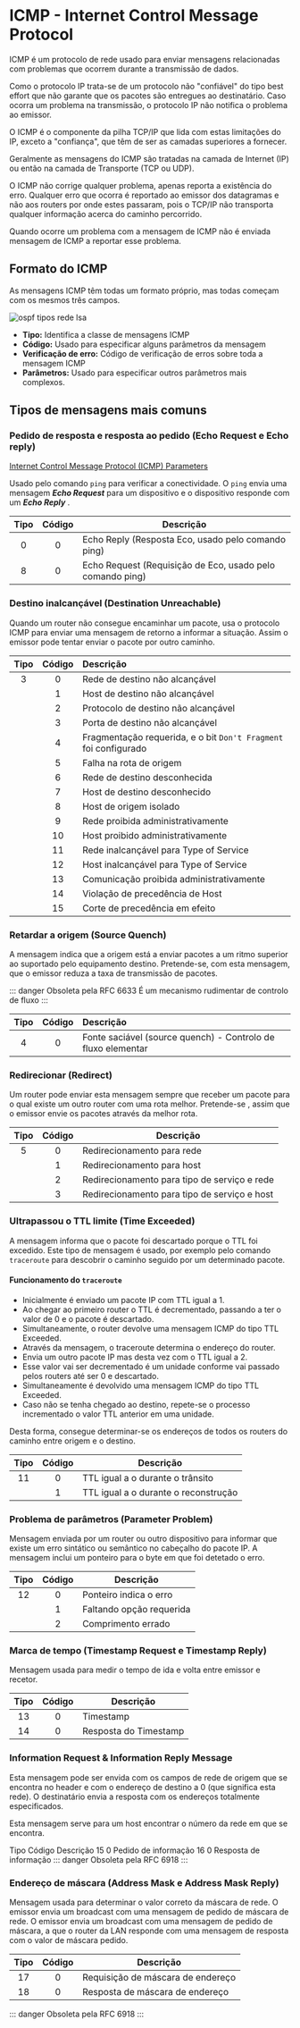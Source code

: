 # ICMP - Internet Control Message Protocol

ICMP é um protocolo de rede usado para enviar mensagens relacionadas com problemas que ocorrem durante a transmissão de dados.

Como o protocolo IP trata-se de um protocolo não "confiável" do tipo best effort que não garante que os pacotes são entregues ao destinatário. Caso ocorra um problema na transmissão, o protocolo IP não notifica o problema ao emissor.

O ICMP é o componente da pilha TCP/IP que lida com estas limitações do IP, exceto a "confiança", que têm de ser as camadas superiores a fornecer.

Geralmente as mensagens do ICMP são tratadas na camada de Internet (IP) ou então na camada de Transporte (TCP ou UDP).

O ICMP não corrige qualquer problema, apenas reporta a existência do erro. Qualquer erro que ocorra é reportado ao emissor dos datagramas e não aos routers por onde estes passaram, pois o TCP/IP não transporta qualquer informação acerca do caminho percorrido.

Quando ocorre um problema com a mensagem de ICMP não é enviada mensagem de ICMP a reportar esse problema.

## Formato do ICMP
As mensagens ICMP têm todas um formato próprio, mas todas começam com os mesmos três campos.

<div class="card-dcn">
    <img src="/images/data_communication_and_computer_network/summaries/ICMP.png" alt="ospf tipos rede lsa">
</div>

- __Tipo:__ Identifica a classe de mensagens ICMP
- __Código:__ Usado para especificar alguns parâmetros da mensagem
- __Verificação de erro:__ Código de verificação de erros sobre toda a mensagem ICMP
- __Parâmetros:__ Usado para especificar outros parâmetros mais complexos.

## Tipos de mensagens mais comuns
### Pedido de resposta e resposta ao pedido (Echo Request e Echo reply)
[Internet Control Message Protocol (ICMP) Parameters](https://www.iana.org/assignments/icmp-parameters/icmp-parameters.xhtml)

Usado pelo comando `ping` para verificar a conectividade. O `ping` envia uma mensagem ___Echo Request___ para um dispositivo e o dispositivo responde com um ___Echo Reply___ .

| Tipo	| Código | Descrição |
| :--:  |  :--:  |    ---    |
|  0    |    0   | Echo Reply (Resposta Eco, usado pelo comando ping) |
|  8	|    0   | Echo Request (Requisição de Eco, usado pelo comando ping)|

### Destino inalcançável (Destination Unreachable)
Quando um router não consegue encaminhar um pacote, usa o protocolo ICMP para enviar uma mensagem de retorno a informar a situação. Assim o emissor pode tentar enviar o pacote por outro caminho.

| Tipo | Código | Descrição |
| :--: |  :--:  |    :--    |
|   3  |    0   | Rede de destino não alcançável      |
|      |    1   | Host de destino não alcançável      |
|      |    2	| Protocolo de destino não alcançável |
|      |    3	| Porta de destino não alcançável     |
|      |    4	| Fragmentação requerida, e o bit `Don't Fragment` foi configurado | 
|      |    5	| Falha na rota de origem |
|      |    6	| Rede de destino desconhecida |
|      |    7	| Host de destino desconhecido |
|      |    8	| Host de origem isolado |
|      |   9	| Rede proibida administrativamente |
|      |   10	| Host proibido administrativamente |
|      |   11	| Rede inalcançável para Type of Service |
|      |   12	| Host inalcançável para Type of Service |
|      |  13	| Comunicação proibida administrativamente |
|      |  14	| Violação de precedência de Host | 
|      |  15	| Corte de precedência em efeito |

### Retardar a origem (Source Quench)
A mensagem indica que a origem está a enviar pacotes a um ritmo superior ao suportado pelo equipamento destino. Pretende-se, com esta mensagem, que o emissor reduza a taxa de transmissão de pacotes.

::: danger Obsoleta pela RFC 6633
É um mecanismo rudimentar de controlo de fluxo
:::

| Tipo	| Código | Descrição |
| :--: | :--: | :-- |
|  4  |  0  | Fonte saciável (source quench) - Controlo de fluxo elementar |

###  Redirecionar (Redirect)
Um router pode enviar esta mensagem sempre que receber um pacote para o qual existe um outro router com uma rota melhor. Pretende-se , assim que o emissor envie os pacotes através da melhor rota.

| Tipo | Código | Descrição |
| :--: |  :--:  |    ---    |
|   5  |    0   | Redirecionamento para rede |
|      |    1   | Redirecionamento para host |
|      |    2	| Redirecionamento para tipo de serviço e rede |
|      |    3	| Redirecionamento para tipo de serviço e host |

### Ultrapassou o TTL limite (Time Exceeded)
A mensagem informa que o pacote foi descartado porque o TTL foi excedido. Este tipo de mensagem é usado, por exemplo pelo comando `traceroute` para descobrir o caminho seguido por um determinado pacote.

#### Funcionamento do `traceroute`
- Inicialmente é enviado um pacote IP com TTL igual a 1.
- Ao chegar ao primeiro router o TTL é decrementado, passando a ter o valor de 0 e o pacote é descartado.
- Simultaneamente, o router devolve uma mensagem ICMP do tipo TTL Exceeded.
- Através da mensagem, o traceroute determina o endereço do router.
- Envia um outro pacote IP mas desta vez com o TTL igual a 2.
- Esse valor vai ser decrementado é um unidade conforme vai passado pelos routers até ser 0 e descartado.
- Simultaneamente é devolvido uma mensagem ICMP do tipo TTL Exceeded.
- Caso não se tenha chegado ao destino, repete-se o processo incrementado o valor TTL anterior em uma unidade.

Desta forma, consegue determinar-se os endereços de todos os routers do caminho entre origem e o destino.

| Tipo | Código	| Descrição |
| :--: |  :--:  |    ---    |
|  11  |   0    | TTL igual a o durante o trânsito | 
|      |    1   | TTL igual a o durante o reconstrução |

### Problema de parâmetros (Parameter Problem)
Mensagem enviada por um router ou outro dispositivo para informar que existe um erro sintático ou semântico no cabeçalho do pacote IP. A mensagem inclui um ponteiro para o byte em que foi detetado o erro.

| Tipo | Código	| Descrição |
| :--: |  :--:  |  --- | 
|  12  |   0	| Ponteiro indica o erro |
|      |   1	| Faltando opção requerida |
|      |   2	| Comprimento errado |

### Marca de tempo (Timestamp Request e Timestamp Reply)
Mensagem usada para medir o tempo de ida e volta entre emissor e recetor.

| Tipo | Código | Descrição |
| :--: |  :--:  | --- |
|  13  |   0	| Timestamp |
|  14  |   0	| Resposta do Timestamp |

### Information Request & Information Reply Message
Esta mensagem pode ser envida com os campos de rede de origem que se encontra no header e com o endereço de destino a 0 (que significa esta rede). O destinatário envia a resposta com os endereços totalmente especificados.

Esta mensagem serve para um host encontrar o número da rede em que se encontra.

Tipo	Código	Descrição
15	0	Pedido de informação
16	0	Resposta de informação
::: danger Obsoleta pela RFC 6918
$\text{ }$
:::

### Endereço de máscara (Address Mask e Address Mask Reply)
Mensagem usada para determinar o valor correto da máscara de rede. O emissor envia um broadcast com uma mensagem de pedido de máscara de rede. O emissor envia um broadcast com uma mensagem de pedido de máscara, a que o router da LAN responde com uma mensagem de resposta com o valor de máscara pedido.

| Tipo | Código | Descrição |
| :--: |  :--:  |    ---    |
|  17  |   0    | Requisição de máscara de endereço |
|  18  |   0	| Resposta de máscara de endereço |

::: danger Obsoleta pela RFC 6918
$\text{ }$
:::
